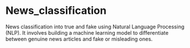 # News_classification
News classification into true and fake using Natural Language Processing (NLP). It involves building a machine learning model to differentiate between genuine news articles and fake or misleading ones. 

